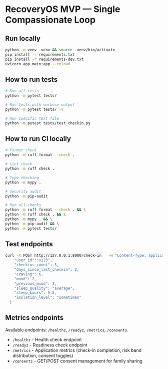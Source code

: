 # RecoveryOS MVP — Single Compassionate Loop

## Run locally

```bash
python -m venv .venv && source .venv/bin/activate
pip install -r requirements.txt
pip install -r requirements-dev.txt
uvicorn app.main:app --reload
```

## How to run tests

```bash
# Run all tests
python -m pytest tests/

# Run tests with verbose output
python -m pytest tests/ -v

# Run specific test file
python -m pytest tests/test_checkin.py
```

## How to run CI locally

```bash
# Format check
python -m ruff format --check .

# Lint check
python -m ruff check .

# Type checking
python -m mypy .

# Security audit
python -m pip-audit

# Run all checks
python -m ruff format --check . && \
python -m ruff check . && \
python -m mypy . && \
python -m pip-audit && \
python -m pytest tests/
```

## Test endpoints

```bash
curl -X POST http://127.0.0.1:8000/check-in   -H "Content-Type: application/json"   -d '{
    "user_id":"u123",
    "checkins_count": 3,
    "days_since_last_checkin": 2,
    "craving": 6,
    "mood": 2,
    "previous_mood": 3,
    "sleep_quality": "average",
    "sleep_hours": 5.5,
    "isolation_level": "sometimes"
  }'
```

## Metrics endpoints

Available endpoints: `/healthz`, `/readyz`, `/metrics`, `/consents`.

- `/healthz` - Health check endpoint
- `/readyz` - Readiness check endpoint  
- `/metrics` - Application metrics (check-in completion, risk band distribution, consent toggles)
- `/consents` - GET/POST consent management for family sharing
